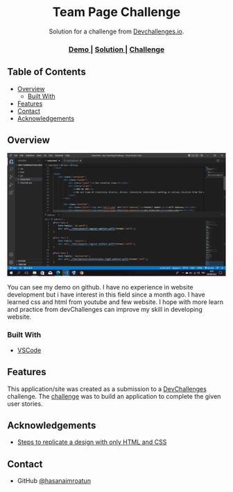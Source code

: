 <h1 align="center">Team Page Challenge</h1>

<div align="center">
   Solution for a challenge from  <a href="http://devchallenges.io" target="_blank">Devchallenges.io</a>.
</div>

<div align="center">
  <h3>
    <a href="https://github.com/hasanaimroatun/wpu-TeamPageChallenge/blob/main/2022-08-04%20(2).png">
      Demo
    </a>
    <span> | </span>
    <a href="https://github.com/hasanaimroatun/wpu-TeamPageChallenge">
      Solution
    </a>
    <span> | </span>
    <a href="https://devchallenges.io/challenges/hhmesazsqgKXrTkYkt0U">
      Challenge
    </a>
  </h3>
</div>

<!-- TABLE OF CONTENTS -->

## Table of Contents

- [Overview](#overview)
  - [Built With](#built-with)
- [Features](#features)
- [Contact](#contact)
- [Acknowledgements](#acknowledgements)

<!-- OVERVIEW -->

## Overview

![screenshot](https://github.com/hasanaimroatun/wpu-TeamPageChallenge/blob/main/2022-08-04%20(2).png)

You can see my demo on github. I have no experience in website development but i have interest in this field since a month ago. I have learned css and html from youtube and few website. I hope with more learn and practice from devChallenges can improve my skill in developing website.


### Built With

- [VSCode](https://code.visualstudio.com)

## Features

This application/site was created as a submission to a [DevChallenges](https://devchallenges.io/challenges) challenge. The [challenge](https://devchallenges.io/challenges/hhmesazsqgKXrTkYkt0U) was to build an application to complete the given user stories.


## Acknowledgements

- [Steps to replicate a design with only HTML and CSS](https://devchallenges-blogs.web.app/how-to-replicate-design/)

## Contact

- GitHub [@hasanaimroatun](https://github.com/hasanaimroatun)
